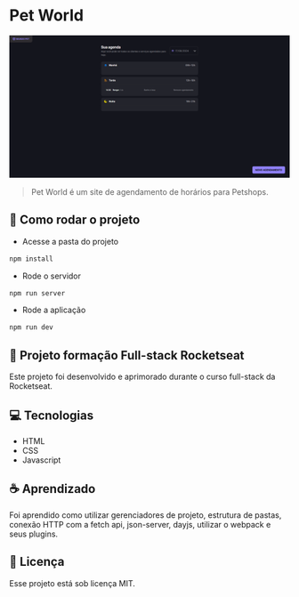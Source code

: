 # Pet World

<img src="./src/assets/desktop.png" alt="desktop">

> Pet World é um site de agendamento de horários para Petshops.


## 🔧 Como rodar o projeto

- Acesse a pasta do projeto

```bash
npm install
```
- Rode o servidor

```bash
npm run server 
```

- Rode a aplicação
```bash
npm run dev
```

## 🚀 Projeto formação Full-stack Rocketseat

Este projeto foi desenvolvido e aprimorado durante o curso full-stack da Rocketseat.

## 💻 Tecnologias

- HTML
- CSS
- Javascript

## ☕ Aprendizado

Foi aprendido como utilizar gerenciadores de projeto, estrutura de pastas, conexão
HTTP com a fetch api, json-server, dayjs, utilizar o webpack e seus plugins.

## 📝 Licença

Esse projeto está sob licença MIT.
